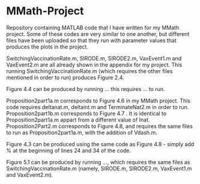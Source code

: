 # MMath-Project
Repository containing MATLAB code that I have written for my MMath project. Some of these codes are very similar to one another, but different files have been uploaded so that they run with parameter values that produces the plots in the project. 

SwitchingVaccinationRate.m, SIRODE.m, SIRODE2.m, VaxEvent1.m and VaxEvent2.m are all already shown in the appendix for my project. This running SwitchingVaccinationRate.m (which requires the other files mentioned in order to run) produces Figure 2.4. 

Figure 4.4 can be produced by running ... this requires ... to run. 

Proposition2part1a.m corresponds to Figure 4.6 in my MMath project. This code requires deltanat.m, deltaint.m and TerminateNat2.m in order to run. Proposition2part1b.m corresponds to Figure 4.7 . It is identical to Proposition2part1a.m appart from a different value of Inat. Proposition2Part2.m corresponds to Figure 4.8, and requires the same files to run as Proposition2part1a.m, with the addition of Vdash.m. 

Figure 4.3 can be produced using the same code as Figure 4.8 - simply add % at the beginning of lines 24 and 34 of the code. 

Figure 5.1 can be produced by running ..., which requires the same files as SwitchingVaccinationRate.m (namely, SIRODE.m, SIRODE2.m, VaxEvent1.m and VaxEvent2.m).
